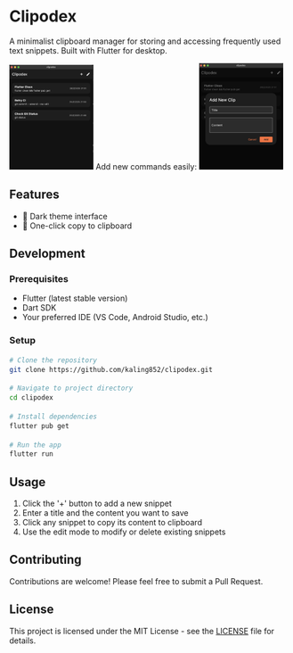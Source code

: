 # Clipodex

A minimalist clipboard manager for storing and accessing frequently used text snippets. Built with Flutter for desktop.

<img src="screenshots/main.png" width="30%" alt="Main View">
Add new commands easily:
<img src="screenshots/add_clip.png" width="30%" alt="Add New Clip">


## Features

- 🌙 Dark theme interface
- 🚀 One-click copy to clipboard

## Development

### Prerequisites
- Flutter (latest stable version)
- Dart SDK
- Your preferred IDE (VS Code, Android Studio, etc.)

### Setup
```bash
# Clone the repository
git clone https://github.com/kaling852/clipodex.git

# Navigate to project directory
cd clipodex

# Install dependencies
flutter pub get

# Run the app
flutter run
```

## Usage

1. Click the '+' button to add a new snippet
2. Enter a title and the content you want to save
3. Click any snippet to copy its content to clipboard
4. Use the edit mode to modify or delete existing snippets

## Contributing

Contributions are welcome! Please feel free to submit a Pull Request.

## License

This project is licensed under the MIT License - see the [LICENSE](LICENSE) file for details.

